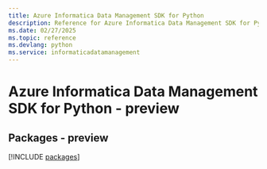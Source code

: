 ```yaml
---
title: Azure Informatica Data Management SDK for Python
description: Reference for Azure Informatica Data Management SDK for Python
ms.date: 02/27/2025
ms.topic: reference
ms.devlang: python
ms.service: informaticadatamanagement
---
```

# Azure Informatica Data Management SDK for Python - preview
## Packages - preview
[!INCLUDE [packages](informatica-data-management-index.md)]